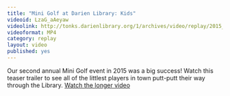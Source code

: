 ```yaml
---
title: "Mini Golf at Darien Library: Kids"
videoid: LzaG_aAeyaw
videolink: http://tonks.darienlibrary.org/1/archives/video/replay/2015_mini_golf_trailer.mp4
videoformat: MP4
category: replay
layout: video
published: yes
---
```


Our second annual Mini Golf event in 2015 was a big success! Watch this teaser trailer to see all of the littlest players in town putt-putt their way through the Library. [Watch the longer video](/thelibrary/2016/10/03/mini-golf "Watch the longer video")